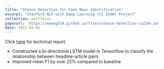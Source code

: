 ```yaml
---
title: "Stance Detection for Fake News Identification"
excerpt: "Stanford NLP with Deep Learning (CS 224N) Project"
collection: portfolio
paperurl: 'https://ewang314.github.io/files/stance-detection-cs224n.pdf'
date: 2017-03-01
---
```

Click [here](https://ewang314.github.io/files/stance-detection-cs224n.pdf) for technical report.

* Constructed a bi-directional LSTM model in Tensorflow to classify the relationship between headline-article pairs
* Improved mean F1 by over 22% compared to baseline
